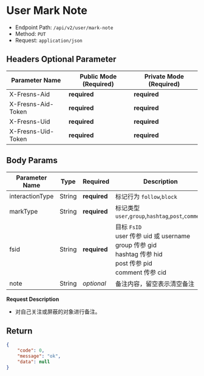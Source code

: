 # User Mark Note

- Endpoint Path: `/api/v2/user/mark-note`
- Method: `PUT`
- Request: `application/json`

## Headers Optional Parameter

| Parameter Name | Public Mode (Required) | Private Mode (Required) |
| --- | --- | --- |
| X-Fresns-Aid | **required** | **required** |
| X-Fresns-Aid-Token | **required** | **required** |
| X-Fresns-Uid | **required** | **required** |
| X-Fresns-Uid-Token | **required** | **required** |

## Body Params

| Parameter Name | Type | Required | Description |
| --- | --- | --- | --- |
| interactionType | String | **required** | 标记行为 `follow`,`block` |
| markType | String | **required** | 标记类型 `user`,`group`,`hashtag`,`post`,`comment` |
| fsid | String | **required** | 目标 `FsID`<br>user 传参 uid 或 username<br>group 传参 gid<br>hashtag 传参 hid<br>post 传参 pid<br>comment 传参 cid |
| note | String | *optional* | 备注内容，留空表示清空备注 |

**Request Description**

- 对自己关注或屏蔽的对象进行备注。

## Return

```json
{
    "code": 0,
    "message": "ok",
    "data": null
}
```
